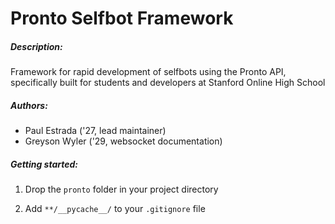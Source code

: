 # Pronto Selfbot Framework

##### Description:
Framework for rapid development of selfbots using the Pronto API, specifically built for students and developers at Stanford Online High School

##### Authors:

- Paul Estrada ('27, lead maintainer)
- Greyson Wyler ('29, websocket documentation)

##### Getting started:

1. Drop the `pronto` folder in your project directory

2. Add `**/__pycache__/` to your `.gitignore` file